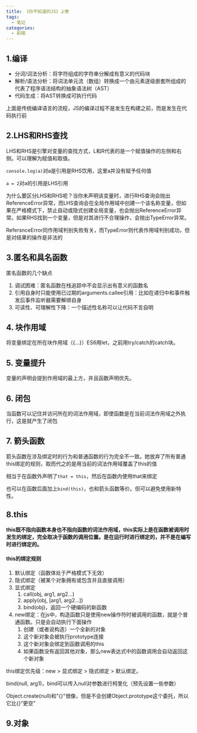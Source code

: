```yaml
---
title: 《你不知道的JS》上卷
tags:
  - 笔记
categories:
  - 前端
---
```

## 1.编译
- 分词/词法分析：将字符组成的字符串分解成有意义的代码块
- 解析/语法分析：将词法单元流（数组）转换成一个由元素逐级嵌套所组成的代表了程序语法结构的抽象语法树（AST）
- 代码生成：将AST转换成可执行代码

上面是传统编译语言的流程，JS的编译过程不是发生在构建之前，而是发生在代码执行前
<!--more-->

## 2.LHS和RHS查找
LHS和RHS是引擎对变量的查找方式，L和R代表的是一个赋值操作的左侧和右侧。可以理解为赋值和取值。

`console.log(a)`对a是引用是RHS饮用，这里a并没有赋予任何值  

`a = 2`对a的引用是LHS引用

为什么要区分LHS和RHS呢？当你未声明该变量时，进行RHS查询会抛出ReferenceError异常，而LHS查询会在全局作用域中创建一个该名称变量，但如果在严格模式下，禁止自动或隐式创建全局变量，也会抛出ReferenceError异常。如果RHS找到一个变量，但是对其进行不合理操作，会抛出TypeError异常。

RefersnceError同作用域判别失败有关，而TypeError则代表作用域判别成功，但是对结果的操作是非法的

## 3.匿名和具名函数
匿名函数的几个缺点
1. 调试困难：匿名函数在栈追踪中不会显示出有意义的函数名
2. 引用自身时只能使用已过期的arguments.callee引用：比如在递归中和事件触发后事件监听器需要解绑自身
3. 可读性、可理解性下降：一个描述性名称可以让代码不言自明

## 4. 块作用域
将变量绑定在所在块作用域（{...}）ES6用let，之前用try/catch的catch块。

## 5. 变量提升
变量的声明会提到作用域的最上方，并且函数声明优先。

## 6. 闭包
当函数可以记住并访问所在的词法作用域，即使函数是在当前词法作用域之外执行，这是就产生了闭包

## 7. 箭头函数
箭头函数在涉及绑定时的行为和普通函数的行为完全不一致。她放弃了所有普通this绑定的规则，取而代之的是用当前的词法作用域覆盖了this的值

相当于在函数外声明了`that = this`，然后在函数内使用that来绑定

也可以在函数后面加上`bind(this)`，也和箭头函数等价。但可以避免使用新特性。

## 8.this
**this既不指向函数本身也不指向函数的词法作用域，this实际上是在函数被调用时发生的绑定，完全取决于函数的调用位置。是在运行时进行绑定的，并不是在编写时进行绑定的。**

#### this的绑定规则
1. 默认绑定（函数体处于严格模式下无效）
2. 隐式绑定（被某个对象拥有或包含并且直接调用）
3. 显式绑定
   1. call(obj, arg1, arg2...)
   2. apply(obj, [arg1, arg2...])
   3. bind(obj)，返回一个硬编码的新函数
4. new绑定：在js中，构造函数只是使用new操作符时被调用的函数，就是个普通函数。只是会自动执行下面操作
   1. 创建（或者说构造）一个全新的对象
   2. 这个新对象会被执行prototype连接
   3. 这个新对象会绑定到函数调用的this
   4. 如果函数没有返回其他对象，那么new表达式中的函数调用会自动返回这个新对象

this绑定优先级：new > 显式绑定 > 隐式绑定 > 默认绑定。

bind(null, arg1)，bind可以传入null对参数进行柯里化（预先设置一些参数）

Object.create(null)和"{}"很像，但是不会创建Object.prototype这个委托，所以它比{}“更空”

## 9.对象

